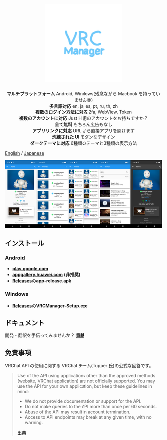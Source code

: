 <h1 align="center">
  <img width="250px" src="assets/img/foreground.png">
</h1>

<div align="center">
  <p>
    <b>マルチプラットフォーム</b> Android, Windows(残念ながら Macbook を持っていません😫)<br>
    <b>多言語対応</b>  en, ja, es, pt, ru, th, zh<br>
    <b>複数のログイン方法に対応</b> 2fa, WebView, Token<br>
    <b>複数のアカウントに対応</b> Just H 用のアカウントをお持ちですか？<br>
    <b>全て無料</b> もちろん広告もなし<br>
    <b>アプリリンクに対応</b> URL から直接アプリを開けます<br>
    <b>洗練された UI</b> モダンなデザイン<br>
    <b>ダークテーマに対応</b> 6種類のテーマと3種類の表示方法<br>
  </p>
</div>

[English](README.md) / [Japanese](README-ja.md)

<img width="20%" src="docs/img/screenshots1.png"><img width="20%" src="docs/img/screenshots2.png"><img width="20%" src="docs/img/screenshots3.png"><img width="20%" src="docs/img/screenshots4.png"><img width="20%" src="docs/img/screenshots5.png">

## インストール

### Android

- [**play.google.com**](https://play.google.com/store/apps/details?id=com.yuki0311.vrc_manager)
- [**appgallery.huawei.com**](https://appgallery.huawei.com/#/app/C106854219) **(非推奨)**
- [**Releases**](https://github.com/fa0311/vrc_manager/releases)の**app-release.apk**

### Windows

- [**Releases**](https://github.com/fa0311/vrc_manager/releases)の**VRCManager-Setup.exe**

## ドキュメント

開発・翻訳を手伝ってみませんか？ [**貢献**](docs/contribute/ja.md)

## 免責事項

VRChat API の使用に関する VRChat チーム(Tupper 氏)の公式な回答です。

> Use of the API using applications other than the approved methods (website, VRChat application) are not officially supported. You may use the API for your own application, but keep these guidelines in mind:
>
> - We do not provide documentation or support for the API.
> - Do not make queries to the API more than once per 60 seconds.
> - Abuse of the API may result in account termination.
> - Access to API endpoints may break at any given time, with no warning.
>
> [出典](https://vrchatapi.github.io/sdk/java/)
